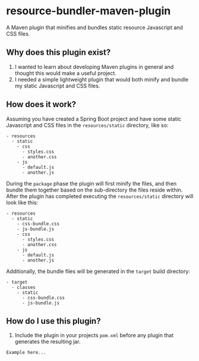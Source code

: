 # resource-bundler-maven-plugin
A Maven plugin that minifies and bundles static resource Javascript and CSS files.

## Why does this plugin exist?
1. I wanted to learn about developing Maven plugins in general and thought this would make a useful project. 
2. I needed a simple lightweight plugin that would both minify and bundle my static Javascript and CSS files.

## How does it work?
Assuming you have created a Spring Boot project and have some static Javascript and CSS files in the `resources/static` directory, like so:

```
- resources
  - static
    - css
      - styles.css
      - another.css
    - js
      - default.js
      - another.js
```

During the `package` phase the plugin will first minify the files, and then bundle them together based on the sub-directory the files reside within. After the plugin has completed executing the `resources/static` directory will look like this:

```
- resources
  - static
    - css-bundle.css
    - js-bundle.js
    - css
      - styles.css
      - another.css
    - js
      - default.js
      - another.js
```

Additionally, the bundle files will be generated in the `target` build directory:

```
- target
  - classes
    - static
      - css-bundle.css
      - js-bundle.js
```

## How do I use this plugin?

1. Include the plugin in your projects `pom.xml` before any plugin that generates the resulting jar.

```
Example here...
```
